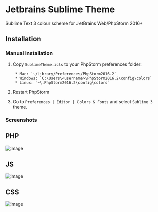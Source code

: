 # Jetbrains Sublime Theme
Sublime Text 3 colour scheme for JetBrains Web/PhpStorm 2016+

Installation
------------
### Manual installation

1. Copy `SublimeTheme.icls` to your PhpStorm preferences folder:

        * Mac: `~/Library/Preferences/PhpStorm2016.2`
        * Windows: `C:\Users\<username>\PhpStorm2016.2\config\colors`
        * Linux: `~\.PhpStorm2016.2\config\colors`
        
2. Restart PhpStorm

3. Go to `Preferences | Editor | Colors & Fonts` and select `Sublime 3` theme.

### Screenshots
## PHP
![image](https://pp.vk.me/c629630/v629630662/356af/yS3KKZIwL6c.jpg)

## JS
![image](https://pp.vk.me/c629630/v629630662/3569b/BzSMULBRElw.jpg)

## CSS
![image](https://pp.vk.me/c629630/v629630662/356a5/dqvLDPi3r6I.jpg)
